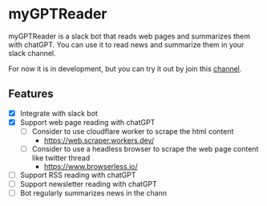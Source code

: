 # myGPTReader

myGPTReader is a slack bot that reads web pages and summarizes them with chatGPT. You can use it to read news and summarize them in your slack channel.

For now it is in development, but you can try it out by join this [channel](https://join.slack.com/t/bmpidev/shared_invite/zt-1r38f90n5-bOp~RZqoMYiYMOtmKZsbcw).

## Features

- [x] Integrate with slack bot
- [x] Support web page reading with chatGPT
  - [ ] Consider to use cloudflare worker to scrape the html content
    - https://web.scraper.workers.dev/
  - [ ] Consider to use a headless browser to scrape the web page content like twitter thread
    - https://www.browserless.io/
- [ ] Support RSS reading with chatGPT
- [ ] Support newsletter reading with chatGPT
- [ ] Bot regularly summarizes news in the chann
